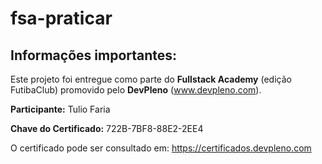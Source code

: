 # fsa-praticar

## Informações importantes:

Este projeto foi entregue como parte do **Fullstack Academy** (edição FutibaClub) promovido pelo **DevPleno** (www.devpleno.com).

**Participante:** Tulio Faria

**Chave do Certificado:** 722B-7BF8-88E2-2EE4

O certificado pode ser consultado em: https://certificados.devpleno.com
